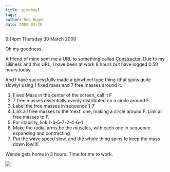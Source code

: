 ```yaml
---
title: pinwheel
tags: 
author: Rob Nugen
date: 2000-03-30
---
```


<p class=date>6:14pm Thursday 30 March 2000</p>

<p>Oh my goodness.

<p>A friend of mine sent me a URL to something called <a 
href="http://www.soda.co.uk/soda/constructor/index.htm">Constructor</a>. 
 Due to my silliness and this URL, I have been at work 8 hours but have 
logged 0.50 hours today.

<p>And I have successfully made a pinwheel type thing (that spins quite 
slowly) using 1 fixed mass and 7 free masses around it.

<ol>
<li>Fixed Mass in the center of the screen, call it F
<li>7 free masses essentially evenly distributed on a circle around F.
<li>Label the free masses in sequence 1-7
<li>Link all free masses to the 'next' one, making a circle around F.  Link 
all free masses to F.
<li>For stability, link 1-3-5-7-2-4-6-1
<li>Make the radial arms be the muscles, with each one in sequence 
expanding and contracting.
<li>Put the wave speed slow, and the whole thing spins to keep the mass 
down low!!!!
</ol>

<p>Wende gets home in 3 hours.  Time for me to work.

<p><img src="/images/rob/wL-ROB.gif">


